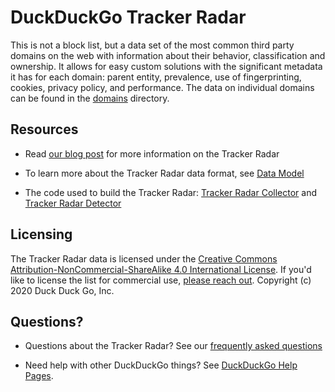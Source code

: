 # DuckDuckGo Tracker Radar

This is not a block list, but a data set of the most common third party domains on the web with information about their behavior, classification and ownership. It allows for easy custom solutions with the significant metadata it has for each domain: parent entity, prevalence, use of fingerprinting, cookies, privacy policy, and performance. The data on individual domains can be found in the [domains](/domains) directory.

## Resources

- Read [our blog post](https://spreadprivacy.com/duckduckgo-tracker-radar/) for more information on the Tracker Radar

- To learn more about the Tracker Radar data format, see [Data Model](docs/DATA_MODEL.md)

- The code used to build the Tracker Radar: [Tracker Radar Collector](http://github.com/duckduckgo/tracker-radar-collector) and [Tracker Radar Detector](https://github.com/duckduckgo/tracker-radar-detector)

## Licensing

The Tracker Radar data is licensed under the [Creative Commons Attribution-NonCommercial-ShareAlike 4.0 International License](https://creativecommons.org/licenses/by-nc-sa/4.0/). If you'd like to license the list for commercial use, [please reach out](https://help.duckduckgo.com/duckduckgo-help-pages/company/contact-us/). Copyright (c) 2020 Duck Duck Go, Inc.

## Questions?

- Questions about the Tracker Radar? See our [frequently asked questions](docs/FAQ.md)

- Need help with other DuckDuckGo things? See [DuckDuckGo Help Pages](https://help.duckduckgo.com/).
